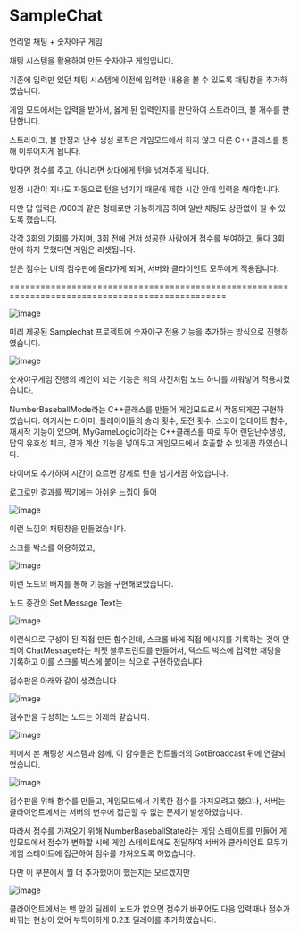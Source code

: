 # SampleChat
 언리얼 채팅 + 숫자야구 게임

채팅 시스템을 활용하여 만든 숫자야구 게임입니다.

기존에 입력만 있던 채팅 시스템에 이전에 입력한 내용을 볼 수 있도록 채팅창을 추가하였습니다.

게임 모드에서는 입력을 받아서, 옳게 된 입력인지를 판단하여 스트라이크, 볼 개수를 판단합니다.

스트라이크, 볼 판정과 난수 생성 로직은 게임모드에서 하지 않고 다른 C++클래스를 통해 이루어지게 됩니다.

맞다면 점수를 주고, 아니라면 상대에게 턴을 넘겨주게 됩니다.

일정 시간이 지나도 자동으로 턴을 넘기기 때문에 제한 시간 안에 입력을 해야합니다.

다만 답 입력은 /000과 같은 형태로만 가능하게끔 하여 일반 채팅도 상관없이 칠 수 있도록 했습니다.

각각 3회의 기회를 가지며, 3회 전에 먼저 성공한 사람에게 점수를 부여하고, 둘다 3회안에 하지 못했다면 게임은 리셋됩니다.

얻은 점수는 UI의 점수판에 올라가게 되며, 서버와 클라이언트 모두에게 적용됩니다.



================================================================================================


![image](https://github.com/user-attachments/assets/a085a3ed-d749-4366-a98c-15f88d972d17)


미리 제공된 Samplechat 프로젝트에 숫자야구 전용 기능을 추가하는 방식으로 진행하였습니다.

![image](https://github.com/user-attachments/assets/2f56e1c7-1470-4430-afec-7abac2594899)

숫자야구게임 진행의 메인이 되는 기능은 위의 사진처럼 노드 하나를 끼워넣어 적용시켰습니다.

NumberBaseballMode라는 C++클래스를 만들어 게임모드로서 작동되게끔 구현하였습니다.
여기서는 타이머, 플레이어들의 승리 횟수, 도전 횟수, 스코어 업데이트 함수, 재시작 기능이 있으며, 
MyGameLogic이라는 C++클래스를 따로 두어 랜덤난수생성, 답의 유효성 체크, 결과 계산 기능을 넣어두고 게임모드에서 호출할 수 있게끔 하였습니다.

타이머도 추가하여 시간이 흐르면 강제로 턴을 넘기게끔 하였습니다.

로그로만 결과를 찍기에는 아쉬운 느낌이 들어

![image](https://github.com/user-attachments/assets/3f0ef7e9-036d-4bdb-b721-dfcf2ef91405)

이런 느낌의 채팅창을 만들었습니다.

스크롤 박스를 이용하였고, 

![image](https://github.com/user-attachments/assets/ab821a95-c0f4-4cf7-9b92-61cbbbde50b3)

이런 노드의 배치를 통해 기능을 구현해보았습니다.

노드 중간의 Set Message Text는 

![image](https://github.com/user-attachments/assets/4e26c867-5766-4113-84ff-5e069c21849c)

이런식으로 구성이 된 직접 만든 함수인데, 스크롤 바에 직접 메시지를 기록하는 것이 안되어 ChatMessage라는 위젯 블루프린트를 만들어서, 텍스트 박스에 입력한 채팅을 기록하고 이를 스크롤 박스에 붙이는 식으로 구현하였습니다.

점수판은 아래와 같이 생겼습니다.

![image](https://github.com/user-attachments/assets/eb9bd4c8-405e-4153-8502-3179567a1bf8)

점수판을 구성하는 노드는 아래와 같습니다.

![image](https://github.com/user-attachments/assets/025342f3-6d9c-4ffb-aa24-551456c0d919)

위에서 본 채팅창 시스템과 함께, 이 함수들은 컨트롤러의 GotBroadcast 뒤에 연결되었습니다.

![image](https://github.com/user-attachments/assets/5e902c02-98d8-4606-b2e5-8b9dd88f308f)

점수판을 위해 함수를 만들고, 게임모드에서 기록한 점수를 가져오려고 했으나, 서버는 클라이언트에서는 서버의 변수에 접근할 수 없는 문제가 발생하였습니다.

따라서 점수를 가져오기 위해 NumberBaseballState라는 게임 스테이트를 만들어 게임모드에서 점수가 변화할 시에 게임 스테이트에도 전달하여 서버와 클라이언트 모두가 게임 스테이트에 접근하여 점수를 가져오도록 하였습니다.

다만 이 부분에서 뭘 더 추가했어야 했는지는 모르겠지만

![image](https://github.com/user-attachments/assets/2f8983d8-1b42-4e9f-ba7f-0ab4afeb2e9c)

클라이언트에서는 맨 앞의 딜레이 노드가 없으면 점수가 바뀌어도 다음 입력때나 점수가 바뀌는 현상이 있어 부득이하게 0.2초 딜레이를 추가하였습니다.
